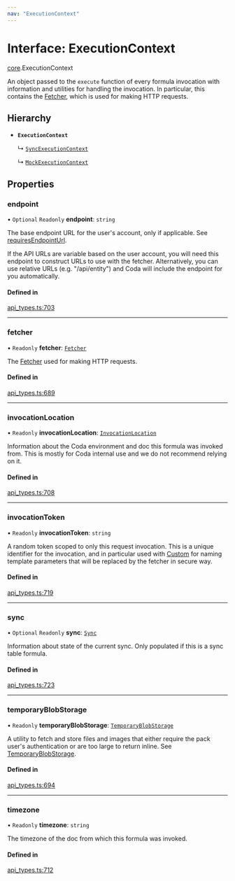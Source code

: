 ```yaml
---
nav: "ExecutionContext"
---
```

# Interface: ExecutionContext

[core](../modules/core.md).ExecutionContext

An object passed to the `execute` function of every formula invocation
with information and utilities for handling the invocation. In particular,
this contains the [Fetcher](core.Fetcher.md), which is used for making HTTP requests.

## Hierarchy

- **`ExecutionContext`**

  ↳ [`SyncExecutionContext`](core.SyncExecutionContext.md)

  ↳ [`MockExecutionContext`](testing.MockExecutionContext.md)

## Properties

### endpoint

• `Optional` `Readonly` **endpoint**: `string`

The base endpoint URL for the user's account, only if applicable. See
[requiresEndpointUrl](core.BaseAuthentication.md#requiresendpointurl).

If the API URLs are variable based on the user account, you will need this endpoint
to construct URLs to use with the fetcher. Alternatively, you can use relative URLs
(e.g. "/api/entity") and Coda will include the endpoint for you automatically.

#### Defined in

[api_types.ts:703](https://github.com/coda/packs-sdk/blob/main/api_types.ts#L703)

___

### fetcher

• `Readonly` **fetcher**: [`Fetcher`](core.Fetcher.md)

The [Fetcher](core.Fetcher.md) used for making HTTP requests.

#### Defined in

[api_types.ts:689](https://github.com/coda/packs-sdk/blob/main/api_types.ts#L689)

___

### invocationLocation

• `Readonly` **invocationLocation**: [`InvocationLocation`](core.InvocationLocation.md)

Information about the Coda environment and doc this formula was invoked from.
This is mostly for Coda internal use and we do not recommend relying on it.

#### Defined in

[api_types.ts:708](https://github.com/coda/packs-sdk/blob/main/api_types.ts#L708)

___

### invocationToken

• `Readonly` **invocationToken**: `string`

A random token scoped to only this request invocation.
This is a unique identifier for the invocation, and in particular used with
[Custom](../enums/core.AuthenticationType.md#custom) for naming template parameters that will be
replaced by the fetcher in secure way.

#### Defined in

[api_types.ts:719](https://github.com/coda/packs-sdk/blob/main/api_types.ts#L719)

___

### sync

• `Optional` `Readonly` **sync**: [`Sync`](core.Sync.md)

Information about state of the current sync. Only populated if this is a sync table formula.

#### Defined in

[api_types.ts:723](https://github.com/coda/packs-sdk/blob/main/api_types.ts#L723)

___

### temporaryBlobStorage

• `Readonly` **temporaryBlobStorage**: [`TemporaryBlobStorage`](core.TemporaryBlobStorage.md)

A utility to fetch and store files and images that either require the pack user's authentication
or are too large to return inline. See [TemporaryBlobStorage](core.TemporaryBlobStorage.md).

#### Defined in

[api_types.ts:694](https://github.com/coda/packs-sdk/blob/main/api_types.ts#L694)

___

### timezone

• `Readonly` **timezone**: `string`

The timezone of the doc from which this formula was invoked.

#### Defined in

[api_types.ts:712](https://github.com/coda/packs-sdk/blob/main/api_types.ts#L712)
